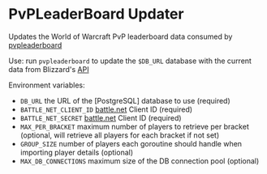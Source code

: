 # PvPLeaderBoard Updater

Updates the World of Warcraft PvP leaderboard data consumed by [pvpleaderboard](https://github.com/Exupery/pvpleaderboard)

Use: run `pvpleaderboard` to update the `$DB_URL` database with the current data from Blizzard's [API](https://develop.battle.net/documentation/world-of-warcraft)

Environment variables:
* `DB_URL` the URL of the [PostgreSQL] database to use (required)
* `BATTLE_NET_CLIENT_ID` [battle.net](https://develop.battle.net/) Client ID (required)
* `BATTLE_NET_SECRET` [battle.net](https://develop.battle.net/) Client ID (required)
* `MAX_PER_BRACKET` maximum number of players to retrieve per bracket (optional, will retrieve all players for each bracket if not set)
* `GROUP_SIZE` number of players each goroutine should handle when importing player details (optional)
* `MAX_DB_CONNECTIONS` maximum size of the DB connection pool  (optional)
